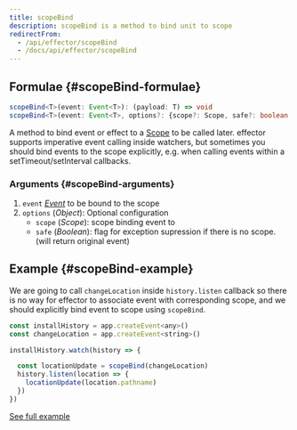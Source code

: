 ```yaml
---
title: scopeBind
description: scopeBind is a method to bind unit to scope
redirectFrom:
  - /api/effector/scopeBind
  - /docs/api/effector/scopeBind
---
```


## Formulae {#scopeBind-formulae}

```ts
scopeBind<T>(event: Event<T>): (payload: T) => void
scopeBind<T>(event: Event<T>, options?: {scope?: Scope, safe?: boolean }): (payload: T) => void
```

A method to bind event or effect to a [Scope](/en/api/effector/Scope) to be called later. effector supports imperative event calling inside watchers, but sometimes you should bind events to the scope explicitly, e.g. when calling events within a setTimeout/setInterval callbacks.

### Arguments {#scopeBind-arguments}

1. `event` [_Event_](/en/api/effector/Event) to be bound to the scope
2. `options`  (_Object_): Optional configuration
   - `scope` (_Scope_): scope binding event to
   - `safe` (_Boolean_): flag for exception supression if there is no scope. (will return original event)

## Example {#scopeBind-example}

We are going to call `changeLocation` inside `history.listen` callback so there is no way for effector to associate event with corresponding scope, and we should explicitly bind event to scope using `scopeBind`.

```js
const installHistory = app.createEvent<any>()
const changeLocation = app.createEvent<string>()

installHistory.watch(history => {

  const locationUpdate = scopeBind(changeLocation)
  history.listen(location => {
    locationUpdate(location.pathname)
  })
})
```

[See full example](https://github.com/effector/effector/blob/master/examples/react-ssr/src/app.tsx#L128)
